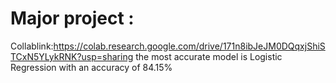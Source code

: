 # Major project : 
Collablink:https://colab.research.google.com/drive/171n8ibJeJM0DQqxjShiSTCxN5YLykRNK?usp=sharing
the most accurate model is Logistic Regression with an accuracy of 84.15%
